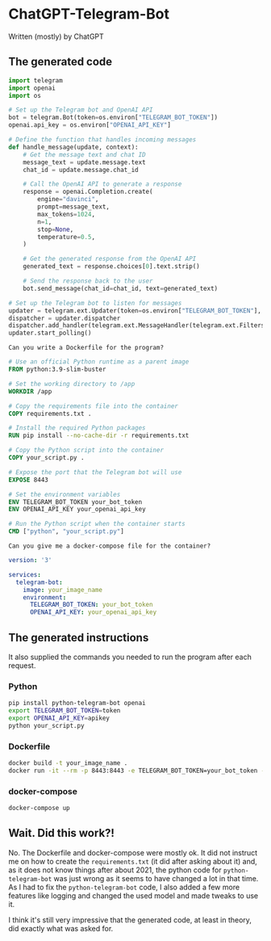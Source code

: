 # ChatGPT-Telegram-Bot

Written (mostly) by ChatGPT

## The generated code

```python
import telegram
import openai
import os

# Set up the Telegram bot and OpenAI API
bot = telegram.Bot(token=os.environ["TELEGRAM_BOT_TOKEN"])
openai.api_key = os.environ["OPENAI_API_KEY"]

# Define the function that handles incoming messages
def handle_message(update, context):
    # Get the message text and chat ID
    message_text = update.message.text
    chat_id = update.message.chat_id

    # Call the OpenAI API to generate a response
    response = openai.Completion.create(
        engine="davinci",
        prompt=message_text,
        max_tokens=1024,
        n=1,
        stop=None,
        temperature=0.5,
    )

    # Get the generated response from the OpenAI API
    generated_text = response.choices[0].text.strip()

    # Send the response back to the user
    bot.send_message(chat_id=chat_id, text=generated_text)

# Set up the Telegram bot to listen for messages
updater = telegram.ext.Updater(token=os.environ["TELEGRAM_BOT_TOKEN"], use_context=True)
dispatcher = updater.dispatcher
dispatcher.add_handler(telegram.ext.MessageHandler(telegram.ext.Filters.text & (~telegram.ext.Filters.command), handle_message))
updater.start_polling()
```

`Can you write a Dockerfile for the program?`

```Dockerfile
# Use an official Python runtime as a parent image
FROM python:3.9-slim-buster

# Set the working directory to /app
WORKDIR /app

# Copy the requirements file into the container
COPY requirements.txt .

# Install the required Python packages
RUN pip install --no-cache-dir -r requirements.txt

# Copy the Python script into the container
COPY your_script.py .

# Expose the port that the Telegram bot will use
EXPOSE 8443

# Set the environment variables
ENV TELEGRAM_BOT_TOKEN your_bot_token
ENV OPENAI_API_KEY your_openai_api_key

# Run the Python script when the container starts
CMD ["python", "your_script.py"]
```

`Can you give me a docker-compose file for the container?`

```yaml
version: '3'

services:
  telegram-bot:
    image: your_image_name
    environment:
      TELEGRAM_BOT_TOKEN: your_bot_token
      OPENAI_API_KEY: your_openai_api_key
```

## The generated instructions

It also supplied the commands you needed to run the program after each request.

### Python

```sh
pip install python-telegram-bot openai
export TELEGRAM_BOT_TOKEN=token
export OPENAI_API_KEY=apikey
python your_script.py
```

### Dockerfile

```sh
docker build -t your_image_name .
docker run -it --rm -p 8443:8443 -e TELEGRAM_BOT_TOKEN=your_bot_token -e OPENAI_API_KEY=your_openai_api_key your_image_name
```

### docker-compose

```sh
docker-compose up
```

## Wait. Did this work?!

No. The Dockerfile and docker-compose were mostly ok. It did not instruct me on how to create the `requirements.txt` (it did after asking about it) and, as it does not know things after about 2021, the python code for `python-telegram-bot` was just wrong as it seems to have changed a lot in that time.
As I had to fix the `python-telegram-bot` code, I also added a few more features like logging and changed the used model and made tweaks to use it.

I think it's still very impressive that the generated code, at least in theory, did exactly what was asked for.
